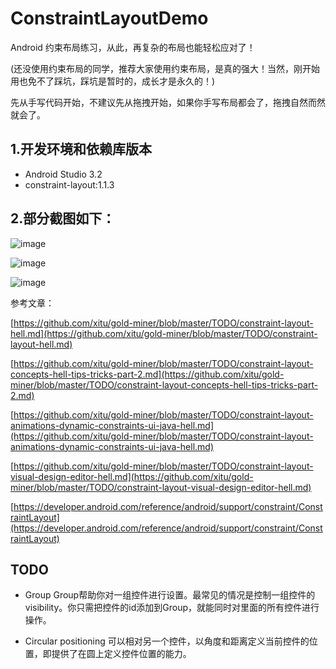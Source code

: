 # ConstraintLayoutDemo

Android 约束布局练习，从此，再复杂的布局也能轻松应对了！

(还没使用约束布局的同学，推荐大家使用约束布局，是真的强大！当然，刚开始用也免不了踩坑，踩坑是暂时的，成长才是永久的！)

先从手写代码开始，不建议先从拖拽开始，如果你手写布局都会了，拖拽自然而然就会了。

## 1.开发环境和依赖库版本

* Android Studio 3.2
* constraint-layout:1.1.3

## 2.部分截图如下：

![image](screenshot/1.jpg)

![image](screenshot/2.jpg)

![image](screenshot/3.jpg)

参考文章：

[https://github.com/xitu/gold-miner/blob/master/TODO/constraint-layout-hell.md](https://github.com/xitu/gold-miner/blob/master/TODO/constraint-layout-hell.md)

[https://github.com/xitu/gold-miner/blob/master/TODO/constraint-layout-concepts-hell-tips-tricks-part-2.md](https://github.com/xitu/gold-miner/blob/master/TODO/constraint-layout-concepts-hell-tips-tricks-part-2.md)

[https://github.com/xitu/gold-miner/blob/master/TODO/constraint-layout-animations-dynamic-constraints-ui-java-hell.md](https://github.com/xitu/gold-miner/blob/master/TODO/constraint-layout-animations-dynamic-constraints-ui-java-hell.md)

[https://github.com/xitu/gold-miner/blob/master/TODO/constraint-layout-visual-design-editor-hell.md](https://github.com/xitu/gold-miner/blob/master/TODO/constraint-layout-visual-design-editor-hell.md)

[https://developer.android.com/reference/android/support/constraint/ConstraintLayout](https://developer.android.com/reference/android/support/constraint/ConstraintLayout)

## TODO

- Group
Group帮助你对一组控件进行设置。最常见的情况是控制一组控件的visibility。你只需把控件的id添加到Group，就能同时对里面的所有控件进行操作。

- Circular positioning
可以相对另一个控件，以角度和距离定义当前控件的位置，即提供了在圆上定义控件位置的能力。

